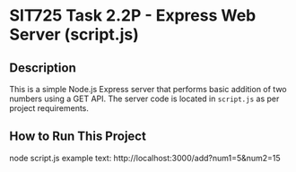 # SIT725 Task 2.2P - Express Web Server (script.js)

## Description
This is a simple Node.js Express server that performs basic addition of two numbers using a GET API. The server code is located in `script.js` as per project requirements.

## How to Run This Project

node script.js
example text:
http://localhost:3000/add?num1=5&num2=15